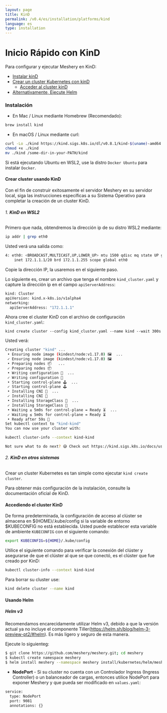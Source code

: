 ```yaml
---
layout: page
title: KinD
permalink: /v0.4/es/installation/platforms/kind
language: es
type: installation
---
```


# Inicio Rápido con KinD

Para configurar y ejecutar Meshery en KinD:

- [Instalar kinD](#instalación)
- [Crear un cluster Kubernetes con kinD](#crear-cluster-usando-kind)
  - [Acceder al cluster kinD](#Accediendo-el-cluster-kind)
- [Alternativamente, Ejecute Helm](#usando-helm)

### **Instalación**

- En Mac / Linux mediante Homebrew (Recomendado):

```powershell
brew install kind
```

- En macOS / Linux mediante curl:

```bash
curl -Lo ./kind https://kind.sigs.k8s.io/dl/v0.8.1/kind-$(uname)-amd64
chmod +x ./kind
mv ./kind /some-dir-in-your-PATH/kind
```

Si está ejecutando Ubuntu en WSL2, use la distro `Docker Ubuntu` para instalar `Docker`.

#### **Crear cluster usando KinD**

Con el fin de construir exitosamente el servidor Meshery en su servidor local, siga las instrucciones específicas a su Sistema Operativo para completar la creación de un cluster KinD.

###### 1. **KinD en WSL2**

Primero que nada, obtendremos la dirección ip de su distro WSL2 mediante:

```bash
ip addr | grep eth0
```

Usted verá una salida como:

```bash
4: eth0: <BROADCAST,MULTICAST,UP,LOWER_UP> mtu 1500 qdisc mq state UP group default qlen 1000
    inet 172.1.1.1/20 brd 172.1.1.255 scope global eth0
```

Copie la dirección IP, la usaremos en el siguiente paso.

Lo siguiente es, crear un archivo que tenga el nombre `kind_cluster.yaml` y capture la dirección ip en el campo `apiServerAddress`:

```bash
kind: Cluster
apiVersion: kind.x-k8s.io/v1alpha4
networking:
  apiServerAddress: "172.1.1.1"
```

Ahora cree el cluster KinD con el archivo de configuración `kind_cluster.yaml`:

```
kind create cluster --config kind_cluster.yaml --name kind --wait 300s
```

Usted verá:

```bash
Creating cluster "kind" ...
 • Ensuring node image (kindest/node:v1.17.0) 🖼  ...
 ✓ Ensuring node image (kindest/node:v1.17.0) 🖼
 • Preparing nodes 📦   ...
 ✓ Preparing nodes 📦
 • Writing configuration 📜  ...
 ✓ Writing configuration 📜
 • Starting control-plane 🕹️  ...
 ✓ Starting control-plane 🕹️
 • Installing CNI 🔌  ...
 ✓ Installing CNI 🔌
 • Installing StorageClass 💾  ...
 ✓ Installing StorageClass 💾
 • Waiting ≤ 5m0s for control-plane = Ready ⏳  ...
 ✓ Waiting ≤ 5m0s for control-plane = Ready ⏳
 • Ready after 59s 💚
Set kubectl context to "kind-kind"
You can now use your cluster with:

kubectl cluster-info --context kind-kind

Not sure what to do next? 😅 Check out https://kind.sigs.k8s.io/docs/user/quick-start/
```

###### 2. **KinD en otros sistemas**

Crear un cluster Kubernetes es tan simple como ejecutar `kind create cluster`.

Para obtener más configuración de la instalación, consulte la documentación oficial de KinD.

#### **Accediendo el cluster KinD**

De forma predeterminada, la configuración de acceso al clúster se almacena en ${HOME}/.kube/config si la variable de entorno $KUBECONFIG no está establecida. Usted puede establecer esta variable de ambiente `KUBECONFIG` con el siguiente comando:

```bash
export KUBECONFIG=${HOME}/.kube/config
```

Utilice el siguiente comando para verificar la conexión del clúster y asegurarse de que el clúster al que se que conectó, es el clúster que fue creado por KinD:

```bash
kubectl cluster-info --context kind-kind
```

Para borrar su cluster use:

```bash
kind delete cluster --name kind
```

#### **Usando Helm**

##### **Helm v3**

Recomendamos encarecidamente utilizar Helm v3, debido a que la versión actual ya no incluye el componente Tiller(https://helm.sh/blog/helm-3-preview-pt2/#helm). Es más ligero y seguro de esta manera.

Ejecute lo siguienteg:

```bash
$ git clone https://github.com/meshery/meshery.git; cd meshery
$ kubectl create namespace meshery
$ helm install meshery --namespace meshery install/kubernetes/helm/meshery
```

- **NodePort** - Si su cluster no cuenta con un Controlador Ingress (Ingress Controller) o un balanceador de cargas, entonces utilice NodePort para exponer Meshery y que pueda ser modificado en `values.yaml`:

```bash
service:
  type: NodePort
  port: 9081
  annotations: {}
```
